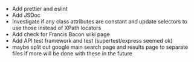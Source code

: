 * Add prettier and eslint
* Add JSDoc
* Investigate if any class attributes are constant and update selectors to use those instead of XPath locators
* Add check for Francis Bacon wiki page
* Add API test framework and test (supertest/express seemed ok)
* maybe split out google main search page and results page to separate files if more will be done with these in the future